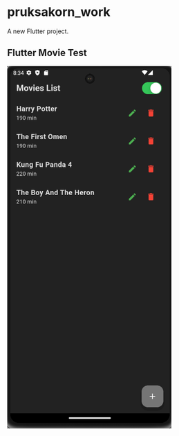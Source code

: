 # pruksakorn_work

A new Flutter project.

## Flutter Movie Test


[![Flutter Movie Test](/Video/Movie.png)](https://youtube.com/shorts/4bKcB1IKoIs?feature=share)
